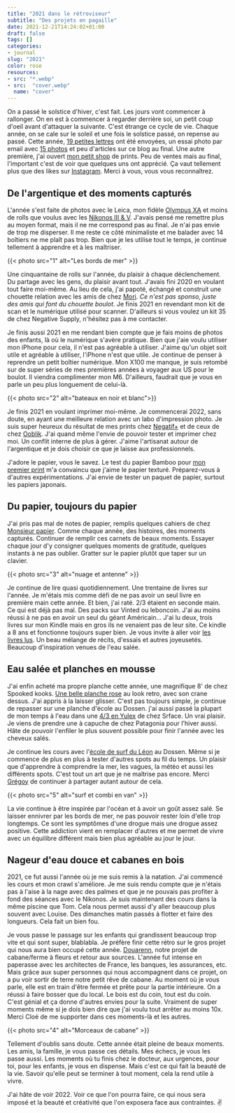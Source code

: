 ```yaml
---
title: "2021 dans le rétroviseur"
subtitle: "Des projets en pagaille"
date: 2021-12-21T14:24:02+01:00
draft: false
tags: []
categories:
- journal
slug: "2021"
color: rose
resources:
- src: "*.webp"
- src:  "cover.webp"
  name: "cover"
---
```

On a passé le solstice d'hiver, c'est fait. Les jours vont commencer à rallonger. On en est à commencer à regarder derrière soi, un petit coup d'oeil avant d'attaquer la suivante. C'est étrange ce cycle de vie. Chaque année, on se cale sur le soleil et une fois le solstice passé, on repense au passé. Cette année, [19 petites lettres](/bonjour) ont été envoyées, un essai photo par email avec [15 photos](/detail) et peu d'articles sur ce blog au final. Une autre première, j'ai ouvert [mon petit shop](/shop) de prints. Peu de ventes mais au final, l'important c'est de voir que quelques uns ont apprécié. Ça vaut tellement plus que des likes sur [Instagram](https://instagram.com/bonjouryannick). Merci à vous, vous vous reconnaîtrez. 

## De l'argentique et des moments capturés

L'année s'est faite de photos avec le Leica, mon fidèle [Olympus XA](/olympus-xa) et moins de rolls que voulus avec les [Nikonos III & V](/nikonos-v). J'avais pensé me remettre plus au moyen format, mais il ne me correspond pas au final. Je n'ai pas envie de trop me disperser. Il me reste ce côté minimaliste et me balader avec 14 boîtiers ne me plaît pas trop. Bien que je les utilise tout le temps, je continue tellement à apprendre et à les maîtriser. 

{{< photo src="1" alt="Les bords de mer" >}}

Une cinquantaine de rolls sur l'année, du plaisir à chaque déclenchement. Du partage avec les gens, du plaisir avant tout. J'avais fini 2020 en voulant tout faire moi-même. Au lieu de cela, j'ai papoté, échangé et construit une chouette relation avec les amis de chez [Mori](https://morifilmlab.com). *Ce n'est pas sponso, juste des amis qui font du chouette boulot*. Je finis 2021 en revendant mon kit de scan et le numérique utilisé pour scanner. D'ailleurs si vous voulez un kit 35 de chez Negative Supply, n'hésitez pas à me contacter.

Je finis aussi 2021 en me rendant bien compte que je fais moins de photos des enfants, là où le numérique s'avère pratique. Bien que j'aie voulu utiliser mon iPhone pour cela, il n'est pas agréable à utiliser. J'aime qu'un objet soit utile et agréable à utiliser, l'iPhone n'est que utile. Je continue de penser à reprendre un petit boîtier numérique. Mon X100 me manque, je suis retombé sur de super séries de mes premières années à voyager aux US pour le boulot. Il viendra complimenter mon M6. D'ailleurs, faudrait que je vous en parle un peu plus longuement de celui-là. 

{{< photo src="2" alt="bateaux en noir et blanc">}}

Je finis 2021 en voulant imprimer moi-même. Je commencerai 2022, sans doute, en ayant une meilleure relation avec un labo d'impression photo. Je suis super heureux du résultat de mes prints chez [Negatif+](https://negatifplus.com) et de ceux de chez [Ooblik](https://print-ooblik.fr/fr/). J'ai quand même l'envie de pouvoir tester et imprimer chez moi. Un conflit interne de plus à gérer. J'aime l'artisanat autour de l'argentique et je dois choisir ce que je laisse aux professionnels. 

J'adore le papier, vous le savez. Le test du papier Bamboo pour [mon premier print](/shop/sunrise-I) m'a convaincu que j'aime le papier texturé. Préparez-vous à d'autres expérimentations. J'ai envie de tester un paquet de papier, surtout les papiers japonais.

## Du papier, toujours du papier

J'ai pris pas mal de notes de papier, remplis quelques cahiers de chez [Monsieur papier](https://www.monsieurpapier.fr/en/). Comme chaque année, des histoires, des moments capturés. Continuer de remplir ces carnets de beaux moments. Essayer chaque jour d'y consigner quelques moments de gratitude, quelques instants à ne pas oublier. Gratter sur le papier plutôt que taper sur un clavier.

{{< photo src="3"  alt="nuage et antenne" >}}

Je continue de lire quasi quotidiennement. Une trentaine de livres sur l'année. Je m'étais mis comme défi de ne pas avoir un seul livre en première main cette année. Et bien, j'ai raté. 2/3 étaient en seconde main. Ce qui est déjà pas mal. Des packs sur Vinted ou leboncoin. J'ai au moins réussi à ne pas en avoir un seul du géant Américain... J'ai lu deux, trois livres sur mon Kindle mais en gros ils ne venaient pas de leur site. Ce kindle a 8 ans et fonctionne toujours super bien. Je vous invite à aller voir [les livres lus](/books). Un beau mélange de récits, d'essais et autres joyeusetés. Beaucoup d'inspiration venues de l'eau salée. 

## Eau salée et planches en mousse

J'ai enfin acheté ma propre planche cette année, une magnifique 8' de chez Spooked kooks. [Une belle planche rose](https://spookedkooks.com/products/dead-hippie-8) au look retro, avec son crane dessus. J'ai appris à la laisser glisser. C'est pas toujours simple, je continue de repasser sur une planche d'école au Dossen. j'ai aussi passé la plupart de mon temps à l'eau dans une [4/3 en Yulex](https://srface.com/shop/mens-eco-wetsuit/?currency=EUR) de chez Srface. Un vrai plaisir. Je viens de prendre une à capuche de chez Patagonia pour l'hiver aussi. Hâte de pouvoir l'enfiler le plus souvent possible pour finir l'année avec les cheveux salés.

Je continue les cours avec l'[école de surf du Léon](https://www.ecole-surf-leon.com) au Dossen. Même si je commence de plus en plus à tester d'autres spots au fil du temps. Un plaisir que d'apprendre à comprendre la mer, les vagues, la météo et aussi les différents spots. C'est tout un art que je ne maîtrise pas encore. Merci [Grégoy](https://gregorymignard.com/la-bonne-meteo/) de continuer à partager autant autour de cela.

{{< photo src="5" alt="surf et combi en van" >}}

La vie continue à être inspirée par l'océan et à avoir un goût assez salé. Se laisser ennivrer par les bords de mer, ne pas pouvoir rester loin d'elle trop longtemps. Ce sont les symptômes d'une drogue mais une drogue assez positive. Cette addiction vient en remplacer d'autres et me permet de vivre avec un équilibre différent mais bien plus agréable au jour le jour. 

## Nageur d'eau douce et cabanes en bois

2021, ce fut aussi l'année où je me suis remis à la natation. J'ai commencé les cours et mon crawl s'améliore. Je me suis rendu compte que je n'étais pas à l'aise à la nage avec des palmes et que je ne pouvais pas profiter à fond des séances avec le Nikonos. Je suis maintenant des cours dans la même piscine que Tom. Cela nous permet aussi d'y aller beaucoup plus souvent avec Louise. Des dimanches matin passés à flotter et faire des longueurs. Cela fait un bien fou. 

Je vous passe le passage sur les enfants qui grandissent beaucoup trop vite et qui sont super, blablabla. Je préfère finir cette rétro sur le gros projet qui nous aura bien occupé cette année. [Douarenn](https://instagram.com/douarenn), notre projet de cabane/ferme à fleurs et retour aux sources. L'année fut intense en paperasse avec les architectes de France, les banques, les assurances, etc. Mais grâce aux super personnes qui nous accompagnent dans ce projet, on a pu voir sortir de terre notre petit rêve de cabane. Au moment où je vous parle, elle est en train d'être fermée et prête pour la partie intérieure. On a réussi à faire bosser que du local. Le bois est du coin, tout est du coin. C'est génial et ça donne d'autres envies pour la suite. Vraiment de super moments même si je dois bien dire que j'ai voulu tout arrêter au moins 10x. Merci Cloé de me supporter dans ces moments-là et les autres.

{{< photo src="4" alt="Morceaux de cabane" >}}

Tellement d'oublis sans doute. Cette année était pleine de beaux moments. Les amis, la famille, je vous passe ces détails. Mes échecs, je vous les passe aussi. Les moments où tu finis chez le docteur, aux urgences, pour toi, pour les enfants, je vous en dispense. Mais c'est ce qui fait la beauté de la vie. Savoir qu'elle peut se terminer à tout moment, cela la rend utile à vivre. 

J'ai hâte de voir 2022. Voir ce que l'on pourra faire, ce qui nous sera imposé et la beauté et créativité que l'on exposera face aux contraintes. ✌ 